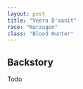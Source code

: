 ```yaml
---
layout: post
title: "Veera D'aanit"
race: "Narzugon"
class: "Blood Hunter"
---
```


<!-- ![Sulu](../assets/images/Sulu_Small.gif) -->

## Backstory

Todo
